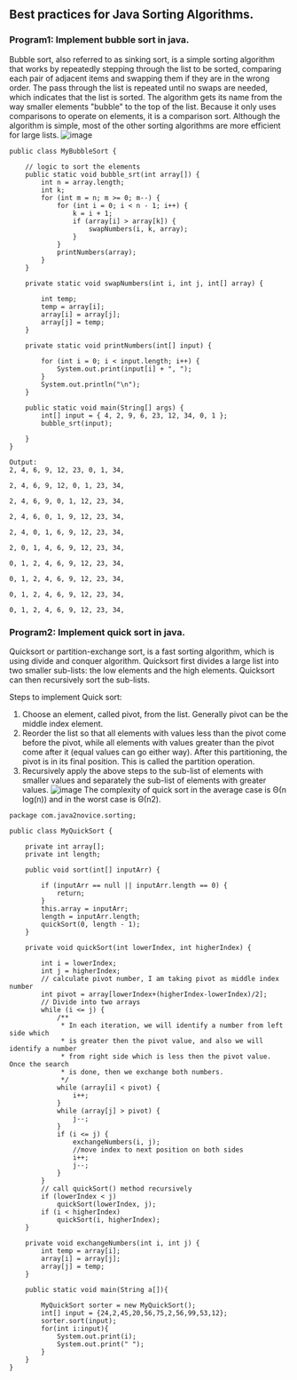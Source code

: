 ## Best practices for Java Sorting Algorithms. 


### Program1: Implement bubble sort in java.

Bubble sort, also referred to as sinking sort, is a simple sorting algorithm that works by repeatedly stepping through the list to be sorted, comparing each pair of adjacent items and swapping them if they are in the wrong order. The pass through the list is repeated until no swaps are needed, which indicates that the list is sorted. The algorithm gets its name from the way smaller elements "bubble" to the top of the list. Because it only uses comparisons to operate on elements, it is a comparison sort. Although the algorithm is simple, most of the other sorting algorithms are more efficient for large lists.
![image](http://www.java2novice.com/images/bubblesort.jpeg)

```
public class MyBubbleSort {
  
    // logic to sort the elements
    public static void bubble_srt(int array[]) {
        int n = array.length;
        int k;
        for (int m = n; m >= 0; m--) {
            for (int i = 0; i < n - 1; i++) {
                k = i + 1;
                if (array[i] > array[k]) {
                    swapNumbers(i, k, array);
                }
            }
            printNumbers(array);
        }
    }
  
    private static void swapNumbers(int i, int j, int[] array) {
  
        int temp;
        temp = array[i];
        array[i] = array[j];
        array[j] = temp;
    }
  
    private static void printNumbers(int[] input) {
          
        for (int i = 0; i < input.length; i++) {
            System.out.print(input[i] + ", ");
        }
        System.out.println("\n");
    }
  
    public static void main(String[] args) {
        int[] input = { 4, 2, 9, 6, 23, 12, 34, 0, 1 };
        bubble_srt(input);
  
    }
}
```

```
Output:
2, 4, 6, 9, 12, 23, 0, 1, 34, 

2, 4, 6, 9, 12, 0, 1, 23, 34, 

2, 4, 6, 9, 0, 1, 12, 23, 34, 

2, 4, 6, 0, 1, 9, 12, 23, 34, 

2, 4, 0, 1, 6, 9, 12, 23, 34, 

2, 0, 1, 4, 6, 9, 12, 23, 34, 

0, 1, 2, 4, 6, 9, 12, 23, 34, 

0, 1, 2, 4, 6, 9, 12, 23, 34, 

0, 1, 2, 4, 6, 9, 12, 23, 34, 

0, 1, 2, 4, 6, 9, 12, 23, 34,
```

### Program2: Implement quick sort in java.
Quicksort or partition-exchange sort, is a fast sorting algorithm, which is using divide and conquer algorithm. Quicksort first divides a large list into two smaller sub-lists: the low elements and the high elements. Quicksort can then recursively sort the sub-lists.

Steps to implement Quick sort:

1) Choose an element, called pivot, from the list. Generally pivot can be the middle index element.
2) Reorder the list so that all elements with values less than the pivot come before the pivot, while all elements with values greater than the pivot come after it (equal values can go either way). After this partitioning, the pivot is in its final position. This is called the partition operation.
3) Recursively apply the above steps to the sub-list of elements with smaller values and separately the sub-list of elements with greater values.
![image](http://www.java2novice.com/images/quick-sort1.png)
The complexity of quick sort in the average case is Θ(n log(n)) and in the worst case is Θ(n2).

```
package com.java2novice.sorting;
 
public class MyQuickSort {
     
    private int array[];
    private int length;
 
    public void sort(int[] inputArr) {
         
        if (inputArr == null || inputArr.length == 0) {
            return;
        }
        this.array = inputArr;
        length = inputArr.length;
        quickSort(0, length - 1);
    }
 
    private void quickSort(int lowerIndex, int higherIndex) {
         
        int i = lowerIndex;
        int j = higherIndex;
        // calculate pivot number, I am taking pivot as middle index number
        int pivot = array[lowerIndex+(higherIndex-lowerIndex)/2];
        // Divide into two arrays
        while (i <= j) {
            /**
             * In each iteration, we will identify a number from left side which 
             * is greater then the pivot value, and also we will identify a number 
             * from right side which is less then the pivot value. Once the search 
             * is done, then we exchange both numbers.
             */
            while (array[i] < pivot) {
                i++;
            }
            while (array[j] > pivot) {
                j--;
            }
            if (i <= j) {
                exchangeNumbers(i, j);
                //move index to next position on both sides
                i++;
                j--;
            }
        }
        // call quickSort() method recursively
        if (lowerIndex < j)
            quickSort(lowerIndex, j);
        if (i < higherIndex)
            quickSort(i, higherIndex);
    }
 
    private void exchangeNumbers(int i, int j) {
        int temp = array[i];
        array[i] = array[j];
        array[j] = temp;
    }
     
    public static void main(String a[]){
         
        MyQuickSort sorter = new MyQuickSort();
        int[] input = {24,2,45,20,56,75,2,56,99,53,12};
        sorter.sort(input);
        for(int i:input){
            System.out.print(i);
            System.out.print(" ");
        }
    }
}
```

